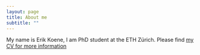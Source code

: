 ```yaml
---
layout: page
title: About me
subtitle: ""
---
```


My name is Erik Koene, I am  PhD student at the ETH Zürich. Please find <a href="https://efmkoene.github.io/CV_English.pdf">my CV for more information</a>
